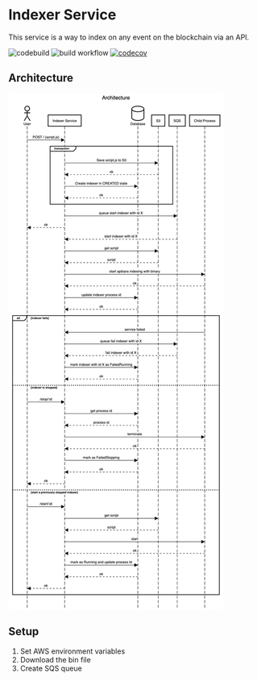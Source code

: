 # Indexer Service

This service is a way to index on any event on the blockchain via an API.

![codebuild](https://codebuild.eu-west-3.amazonaws.com/badges?uuid=eyJlbmNyeXB0ZWREYXRhIjoiTUtmdVdqUjg2cTJnN2dxZlZ3R0Z2Z0E4NG8vcHZyUnovdzBrTFFSWm1heUdoWE0reTRkOXVQT1E0alZxTHZTNzcxL3I3YkNyZ3Z6VmtMMFhvM2V6NGxZPSIsIml2UGFyYW1ldGVyU3BlYyI6IjhNRHUxbXNhaTNKcmlBNTEiLCJtYXRlcmlhbFNldFNlcmlhbCI6MX0%3D&branch=main)
![build workflow](https://github.com/astraly-labs/indexer-service/actions/workflows/rust-build.yml/badge.svg)
[![codecov](https://codecov.io/gh/Astraly-Labs/indexer-service/graph/badge.svg?token=3XLJIJBnzM)](https://codecov.io/gh/Astraly-Labs/indexer-service)

## Architecture

![sequence_architecture.png](docs/sequence_architecture.png)

## Setup

1. Set AWS environment variables
2. Download the bin file
3. Create SQS queue
